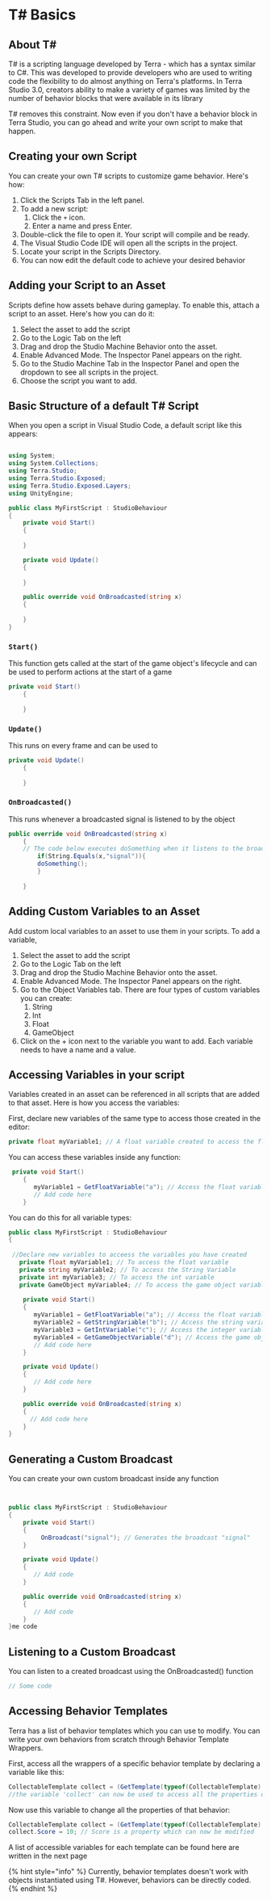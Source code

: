 # T# Basics

## About T\#

T# is a scripting language developed by Terra - which has a syntax similar to C#. This was developed to provide developers who are used to writing code the flexibility to do almost anything on Terra's platforms. In Terra Studio 3.0, creators ability to make a variety of games was limited by the number of behavior blocks that were available in its library

T# removes this constraint. Now even if you don't have a behavior block in Terra Studio, you can go ahead and write your own script to make that happen.

## Creating your own Script

You can create your own T# scripts to customize game behavior. Here's how:

1. Click the Scripts Tab in the left panel.
2. To add a new script:
   1. Click the `+` icon.
   2. Enter a name and press Enter.&#x20;
3. Double-click the file to open it. Your script will compile and be ready.
4. The Visual Studio Code IDE will open all the scripts in the project.&#x20;
5. Locate your script in the Scripts Directory.&#x20;
6. You can now edit the default code to achieve your  desired behavior

## Adding your Script to an Asset

Scripts define how assets behave during gameplay. To enable this, attach a script to an asset. Here's how you can do it:

1. Select the asset to add the script
2. Go to the Logic Tab on the left
3. Drag and drop the Studio Machine Behavior onto the asset.
4. Enable Advanced Mode. The Inspector Panel appears on the right.
5. Go to the Studio Machine Tab in the Inspector Panel and open the dropdown to see all scripts in the project.&#x20;
6. Choose the script you want to add.

## Basic Structure of a default T# Script

When you open a script in Visual Studio Code, a default script like this appears:

```csharp

using System;
using System.Collections;
using Terra.Studio;
using Terra.Studio.Exposed;
using Terra.Studio.Exposed.Layers;
using UnityEngine;

public class MyFirstScript : StudioBehaviour
{
    private void Start()
    {
       
    }

    private void Update()
    {
       
    }

    public override void OnBroadcasted(string x)
    {
        
    }
}

```

### `Start()`

This function gets called at the start of the game object's lifecycle and can be used to perform actions at the start of a game

```csharp
private void Start()
    {
       
    }
```



### `Update()`

This runs on every frame and can be used to&#x20;

```csharp
private void Update()
    {
       
    }
```



### `OnBroadcasted()`

This runs whenever a broadcasted signal is listened to by the object

```csharp
public override void OnBroadcasted(string x)
    {
    // The code below executes doSomething when it listens to the broadcast x
        if(String.Equals(x,"signal")){
        doSomething();
        }
        
    }
```

## Adding Custom Variables to an Asset

Add custom local variables to an asset to use them in your scripts. To add a variable,

1. Select the asset to add the script
2. Go to the Logic Tab on the left
3. Drag and drop the Studio Machine Behavior onto the asset.
4. Enable Advanced Mode. The Inspector Panel appears on the right.
5. Go to the Object Variables tab. There are four types of custom variables you can create:
   1. String
   2. Int
   3. Float
   4. GameObject
6. Click on the + icon next to the variable you want to add. Each variable needs to have a name and a value.

## Accessing Variables in your script

Variables created in an asset can be referenced in all scripts that are added to that asset. Here is how you access the variables:&#x20;

First, declare new variables of the same type to access those created in the editor:

```csharp
private float myVariable1; // A float variable created to access the float variable created in the editor
```

You can access these variables inside any function:

```csharp
 private void Start()
    {
       myVariable1 = GetFloatVariable("a"); // Access the float variable 'a' created in the editor
       // Add code here
    }
```

You can do this for all variable types: &#x20;

```csharp
public class MyFirstScript : StudioBehaviour
{
 
 //Declare new variables to acceess the variables you have created
   private float myVariable1; // To access the float variable
   private string myVariable2; // To access the String Variable
   private int myVariable3; // To access the int variable
   private GameObject myVariable4; // To access the game object variable
    
    private void Start()
    {
       myVariable1 = GetFloatVariable("a"); // Access the float variable 'a' created in the editor
       myVariable2 = GetStringVariable("b"); // Access the string variable 'b'  
       myVariable3 = GetIntVariable("c"); // Access the integer variable 'c'
       myVariable4 = GetGameObjectVariable("d"); // Access the game object variable 'd'
       // Add code here 
    }

    private void Update()
    {
       // Add code here
    }

    public override void OnBroadcasted(string x)
    {
      // Add code here         
    }
}
```



## Generating a Custom Broadcast

You can create your own custom broadcast inside any function

```csharp


public class MyFirstScript : StudioBehaviour
{
    private void Start()
    {
         OnBroadcast("signal"); // Generates the broadcast "signal"       
    }

    private void Update()
    {
       // Add code
    }

    public override void OnBroadcasted(string x)
    {
       // Add code        
    }
}me code
```

## Listening to a Custom Broadcast

You can listen to a created broadcast using the OnBroadcasted() function

```csharp
// Some code
```

## Accessing Behavior Templates

Terra has a list of behavior templates which you can use to modify. You can write your own behaviors from scratch through Behavior Template Wrappers. &#x20;

First, access all the wrappers of a specific behavior template by declaring a variable like this:

```csharp
CollectableTemplate collect = (GetTemplate(typeof(CollectableTemplate) as CollectableTemplate);
//the variable 'collect' can now be used to access all the properties of the collect behavior
```

Now use this variable to change all the properties of that behavior:

```csharp
CollectableTemplate collect = (GetTemplate(typeof(CollectableTemplate) as CollectableTemplate);
collect.Score = 10; // Score is a property which can now be modified 
```

A list of accessible variables for each template can be found here are written in the next page

{% hint style="info" %}
Currently, behavior templates doesn't work with objects instantiated using T#. However, behaviors can be directly coded.
{% endhint %}
